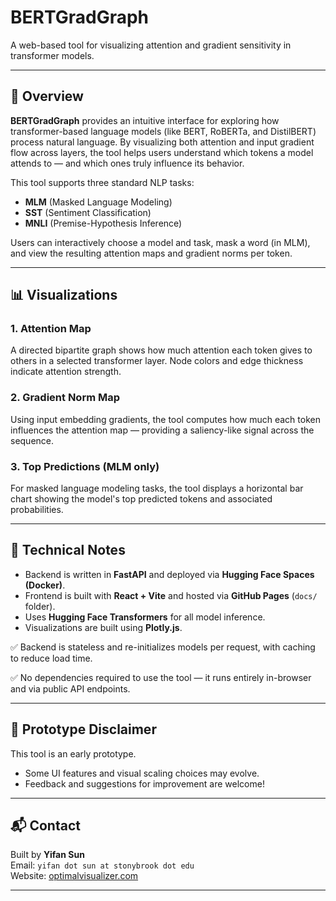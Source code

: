 # BERTGradGraph

A web-based tool for visualizing attention and gradient sensitivity in transformer models.

---

## 🌟 Overview

**BERTGradGraph** provides an intuitive interface for exploring how transformer-based language models (like BERT, RoBERTa, and DistilBERT) process natural language. By visualizing both attention and input gradient flow across layers, the tool helps users understand which tokens a model attends to — and which ones truly influence its behavior.

This tool supports three standard NLP tasks:
- **MLM** (Masked Language Modeling)
- **SST** (Sentiment Classification)
- **MNLI** (Premise-Hypothesis Inference)

Users can interactively choose a model and task, mask a word (in MLM), and view the resulting attention maps and gradient norms per token.

---

## 📊 Visualizations

### 1. **Attention Map**

A directed bipartite graph shows how much attention each token gives to others in a selected transformer layer. Node colors and edge thickness indicate attention strength.

### 2. **Gradient Norm Map**

Using input embedding gradients, the tool computes how much each token influences the attention map — providing a saliency-like signal across the sequence.

### 3. **Top Predictions (MLM only)**

For masked language modeling tasks, the tool displays a horizontal bar chart showing the model's top predicted tokens and associated probabilities.

---

## 📎 Technical Notes

- Backend is written in **FastAPI** and deployed via **Hugging Face Spaces (Docker)**.
- Frontend is built with **React + Vite** and hosted via **GitHub Pages** (`docs/` folder).
- Uses **Hugging Face Transformers** for all model inference.
- Visualizations are built using **Plotly.js**.

✅ Backend is stateless and re-initializes models per request, with caching to reduce load time.

✅ No dependencies required to use the tool — it runs entirely in-browser and via public API endpoints.

---

## 🧪 Prototype Disclaimer

This tool is an early prototype.

- Some UI features and visual scaling choices may evolve.
- Feedback and suggestions for improvement are welcome!

---

## 📬 Contact

Built by **Yifan Sun**  
Email: `yifan dot sun at stonybrook dot edu`  
Website: [optimalvisualizer.com](http://optimalvisualizer.com)

---

